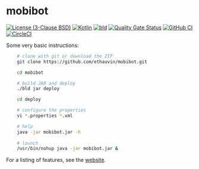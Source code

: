 # mobibot

[![License (3-Clause BSD)](https://img.shields.io/badge/license-BSD%203--Clause-blue.svg)](https://opensource.org/licenses/BSD-3-Clause)
[![Kotlin](https://img.shields.io/badge/kotlin-2.2.0-7f52ff.svg)](https://kotlinlang.org)
[![bld](https://img.shields.io/badge/2.3.0-FA9052?label=bld&labelColor=2392FF)](https://rife2.com/bld)
[![Quality Gate Status](https://sonarcloud.io/api/project_badges/measure?project=ethauvin_mobibot&metric=alert_status)](https://sonarcloud.io/summary/new_code?id=ethauvin_mobibot)
[![GitHub CI](https://github.com/ethauvin/mobibot/actions/workflows/bld.yml/badge.svg)](https://github.com/ethauvin/mobibot/actions/workflows/bld.yml)
[![CircleCI](https://circleci.com/gh/ethauvin/mobibot/tree/master.svg?style=shield)](https://circleci.com/gh/ethauvin/mobibot/tree/master)

Some very basic instructions:

```sh
    # clone with git or download the ZIP
    git clone https://github.com/ethauvin/mobibot.git

    cd mobibot

    # build JAR and deploy
    ./bld jar deploy

    cd deploy

    # configure the properties
    vi *.properties *.xml

    # help
    java -jar mobibot.jar -h
    
    # launch
    /usr/bin/nohup java -jar mobibot.jar &
```

For a listing of features, see the [website](https://mobitopia.org/mobibot/).
